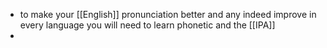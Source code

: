 - to make your [[English]] pronunciation better and any indeed improve in every language you will need to learn phonetic and the [[IPA]]
-